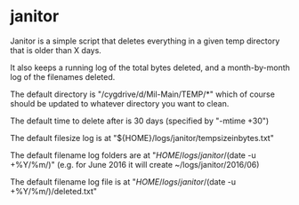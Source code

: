 # janitor

Janitor is a simple script that deletes everything in a given temp directory that is older than X days. 

It also keeps a running log of the total bytes deleted, and a month-by-month log of the filenames deleted.



The default directory is "/cygdrive/d/Mil-Main/TEMP/*" which of course should be updated to whatever directory you want to clean. 

The default time to delete after is 30 days (specified by "-mtime +30") 

The default filesize log is at "${HOME}/logs/janitor/tempsizeinbytes.txt"

The default filename log folders are at "${HOME}/logs/janitor/$(date -u +%Y/%m/)" (e.g. for June 2016 it will create ~/logs/janitor/2016/06)

The default filename log file is at "${HOME}/logs/janitor/$(date -u +%Y/%m/)/deleted.txt"

